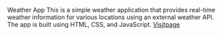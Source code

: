 Weather App
This is a simple weather application that provides real-time weather information for various locations using an external weather API. The app is built using HTML, CSS, and JavaScript.
<a href="" target="_blank">Visitpage<a>
